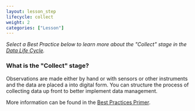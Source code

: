 ```yaml
---
layout: lesson_step
lifecycle: collect
weight: 2
categories: ["Lesson"]
---
```


*Select a Best Practice below to learn more about the "Collect" stage in the <a href="https://www.dataone.org/data-life-cycle" target="_blank">Data Life Cycle</a>.*

### What is the "Collect" stage?

Observations are made either by hand or with sensors or other instruments and the data are placed a into digital form. You can structure the process of collecting data up front to better implement data management.

 More information can be found in the <a href="https://www.dataone.org/sites/all/documents/DataONE_BP_Primer_020212.pdf" target="_blank">Best Practices Primer</a>.

